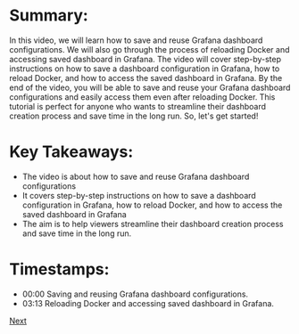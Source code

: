 # Summary:

In this video, we will learn how to save and reuse Grafana dashboard configurations. We will also go through the process of reloading Docker and accessing saved dashboard in Grafana. The video will cover step-by-step instructions on how to save a dashboard configuration in Grafana, how to reload Docker, and how to access the saved dashboard in Grafana. By the end of the video, you will be able to save and reuse your Grafana dashboard configurations and easily access them even after reloading Docker. This tutorial is perfect for anyone who wants to streamline their dashboard creation process and save time in the long run. So, let's get started!

# Key Takeaways:

- The video is about how to save and reuse Grafana dashboard configurations
- It covers step-by-step instructions on how to save a dashboard configuration in Grafana, how to reload Docker, and how to access the saved dashboard in Grafana
- The aim is to help viewers streamline their dashboard creation process and save time in the long run.

# Timestamps:

- 00:00 Saving and reusing Grafana dashboard configurations.
- 03:13 Reloading Docker and accessing saved dashboard in Grafana.


[Next](5.8%20-%20Debugging%20with%20test%20suites%20and%20reports.md)